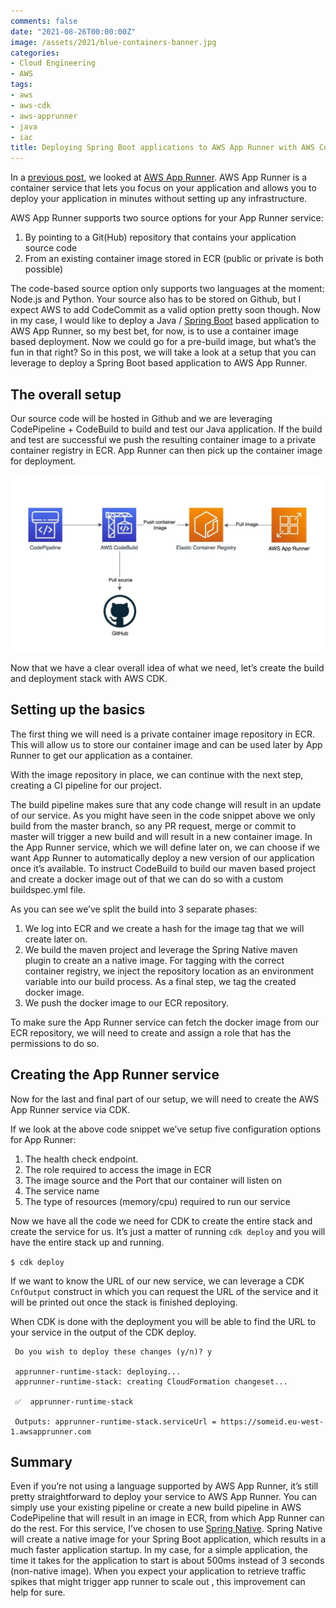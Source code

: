 ```yaml
---
comments: false
date: "2021-08-26T00:00:00Z"
image: /assets/2021/blue-containers-banner.jpg
categories:
- Cloud Engineering
- AWS
tags:
- aws
- aws-cdk
- aws-apprunner
- java
- iac
title: Deploying Spring Boot applications to AWS App Runner with AWS CodePipeline
---
```


In a [previous post](/2021/08/a-first-impression-of-aws-app-runner.html), we looked at [AWS App Runner](https://aws.amazon.com/apprunner/). AWS App Runner is a container service that lets you focus on your application and allows you to deploy your application in minutes without setting up any infrastructure.

AWS App Runner supports two source options for your App Runner service:

1.  By pointing to a Git(Hub) repository that contains your application source code
2.  From an existing container image stored in ECR (public or private is both possible)

The code-based source option only supports two languages at the moment: Node.js and Python. Your source also has to be stored on Github, but I expect AWS to add CodeCommit as a valid option pretty soon though. Now in my case, I would like to deploy a Java / [Spring Boot](https://spring.io/projects/spring-boot) based application to AWS App Runner, so my best bet, for now, is to use a container image based deployment. Now we could go for a pre-build image, but what’s the fun in that right? So in this post, we will take a look at a setup that you can leverage to deploy a Spring Boot based application to AWS App Runner.

## The overall setup

Our source code will be hosted in Github and we are leveraging CodePipeline + CodeBuild to build and test our Java application. If the build and test are successful we push the resulting container image to a private container registry in ECR. App Runner can then pick up the container image for deployment.

![](/assets/2021/app-runner-pipeline-export-e1629817366850-1024x575.jpg)

Now that we have a clear overall idea of what we need, let’s create the build and deployment stack with AWS CDK.

## Setting up the basics

The first thing we will need is a private container image repository in ECR. This will allow us to store our container image and can be used later by App Runner to get our application as a container.

<script src="https://gist.github.com/jreijn/390f0d784a4b97afd0feacf2be19a9a9.js?file=ECRRepository.java"></script>

With the image repository in place, we can continue with the next step, creating a CI pipeline for our project.

<script src="https://gist.github.com/jreijn/390f0d784a4b97afd0feacf2be19a9a9.js?file=BuildPipeline.java"></script>

The build pipeline makes sure that any code change will result in an update of our service. As you might have seen in the code snippet above we only build from the master branch, so any PR request, merge or commit to master will trigger a new build and will result in a new container image. In the App Runner service, which we will define later on, we can choose if we want App Runner to automatically deploy a new version of our application once it’s available. To instruct CodeBuild to build our maven based project and create a docker image out of that we can do so with a custom buildspec.yml file.

<script src="https://gist.github.com/jreijn/390f0d784a4b97afd0feacf2be19a9a9.js?file=buildspec.yml"></script>

As you can see we’ve split the build into 3 separate phases:

1.  We log into ECR and we create a hash for the image tag that we will create later on.
2.  We build the maven project and leverage the Spring Native maven plugin to create an a native image. For tagging with the correct container registry, we inject the repository location as an environment variable into our build process. As a final step, we tag the created docker image.
3.  We push the docker image to our ECR repository.

To make sure the App Runner service can fetch the docker image from our ECR repository, we will need to create and assign a role that has the permissions to do so.

<script src="https://gist.github.com/jreijn/390f0d784a4b97afd0feacf2be19a9a9.js?file=AppRunnerECRRole.java"></script>

## Creating the App Runner service

Now for the last and final part of our setup, we will need to create the AWS App Runner service via CDK.

<script src="https://gist.github.com/jreijn/390f0d784a4b97afd0feacf2be19a9a9.js?file=AppRunner.java"></script>

If we look at the above code snippet we’ve setup five configuration options for App Runner:

1.  The health check endpoint.
2.  The role required to access the image in ECR
3.  The image source and the Port that our container will listen on
4.  The service name
5.  The type of resources (memory/cpu) required to run our service


Now we have all the code we need for CDK to create the entire stack and create the service for us. It’s just a matter of running `cdk deploy` and you will have the entire stack up and running.

`$ cdk deploy`

If we want to know the URL of our new service, we can leverage a CDK `CnfOutput` construct in which you can request the URL of the service and it will be printed out once the stack is finished deploying.

<script src="https://gist.github.com/jreijn/390f0d784a4b97afd0feacf2be19a9a9.js?file=Output.java"></script>

When CDK is done with the deployment you will be able to find the URL to your service in the output of the CDK deploy.

     Do you wish to deploy these changes (y/n)? y 
     
     apprunner-runtime-stack: deploying... 
     apprunner-runtime-stack: creating CloudFormation changeset... 
     
     ✅  apprunner-runtime-stack 
     
     Outputs: apprunner-runtime-stack.serviceUrl = https://someid.eu-west-1.awsapprunner.com 

## Summary

Even if you’re not using a language supported by AWS App Runner, it’s still pretty straightforward to deploy your service to AWS App Runner. You can simply use your existing pipeline or create a new build pipeline in AWS CodePipeline that will result in an image in ECR, from which App Runner can do the rest. For this service, I’ve chosen to use [Spring Native](https://spring.io/blog/2021/03/11/announcing-spring-native-beta). Spring Native will create a native image for your Spring Boot application, which results in a much faster application startup. In my case, for a simple application, the time it takes for the application to start is about 500ms instead of 3 seconds (non-native image). When you expect your application to retrieve traffic spikes that might trigger app runner to scale out , this improvement can help for sure.
